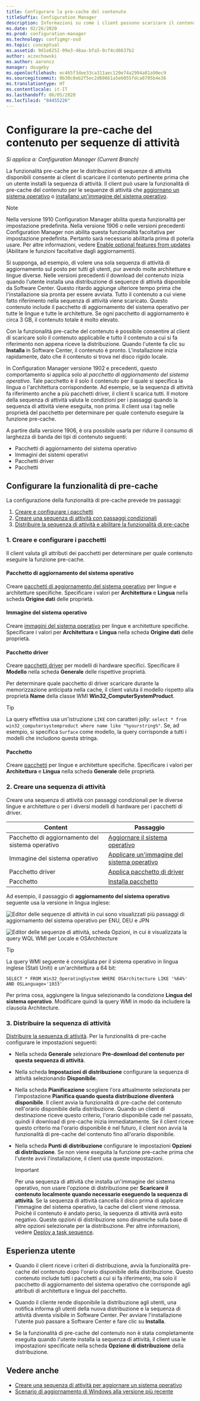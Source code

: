 ```yaml
---
title: Configurare la pre-cache del contenuto
titleSuffix: Configuration Manager
description: Informazioni su come i client possono scaricare il contenuto della distribuzione di un sistema operativo prima che venga installata la sequenza di attività.
ms.date: 02/26/2020
ms.prod: configuration-manager
ms.technology: configmgr-osd
ms.topic: conceptual
ms.assetid: 9d1e8252-99e3-48aa-bfa5-0cf4cd6637b2
author: aczechowski
ms.author: aaroncz
manager: dougeby
ms.openlocfilehash: ec465f3dee33ca311aec120e74a2994a81a90ec9
ms.sourcegitcommit: 0b30c8eb2f5ec2d60661a5e6055fdca8705b4e36
ms.translationtype: HT
ms.contentlocale: it-IT
ms.lasthandoff: 06/05/2020
ms.locfileid: "84455226"
---
```

# <a name="configure-pre-cache-content-for-task-sequences"></a>Configurare la pre-cache del contenuto per sequenze di attività

*Si applica a: Configuration Manager (Current Branch)*

<!--1021244-->
La funzionalità pre-cache per le distribuzioni di sequenze di attività disponibili consente ai client di scaricare il contenuto pertinente prima che un utente installi la sequenza di attività. Il client può usare la funzionalità di pre-cache del contenuto per le sequenze di attività che [aggiornano un sistema operativo](create-a-task-sequence-to-upgrade-an-operating-system.md) o [installano un'immagine del sistema operativo](create-a-task-sequence-to-install-an-operating-system.md).

> [!Note]  
> Nella versione 1910 Configuration Manager abilita questa funzionalità per impostazione predefinita. Nella versione 1906 o nelle versioni precedenti Configuration Manager non abilita questa funzionalità facoltativa per impostazione predefinita. Pertanto sarà necessario abilitarla prima di poterla usare. Per altre informazioni, vedere [Enable optional features from updates](../../core/servers/manage/install-in-console-updates.md#bkmk_options) (Abilitare le funzioni facoltative dagli aggiornamenti).<!--505213-->  

Si supponga, ad esempio, di volere una sola sequenza di attività di aggiornamento sul posto per tutti gli utenti, pur avendo molte architetture e lingue diverse. Nelle versioni precedenti il download del contenuto inizia quando l'utente installa una distribuzione di sequenze di attività disponibile da Software Center. Questo ritardo aggiunge ulteriore tempo prima che l'installazione sia pronta per essere avviata. Tutto il contenuto a cui viene fatto riferimento nella sequenza di attività viene scaricato. Questo contenuto include il pacchetto di aggiornamento del sistema operativo per tutte le lingue e tutte le architetture. Se ogni pacchetto di aggiornamento è circa 3 GB, il contenuto totale è molto elevato.

Con la funzionalità pre-cache del contenuto è possibile consentire al client di scaricare solo il contenuto applicabile e tutto il contenuto a cui si fa riferimento non appena riceve la distribuzione. Quando l'utente fa clic su **Installa** in Software Center, il contenuto è pronto. L'installazione inizia rapidamente, dato che il contenuto si trova nel disco rigido locale.

In Configuration Manager versione 1902 e precedenti, questo comportamento si applica solo al *pacchetto di aggiornamento del sistema operativo*. Tale pacchetto è il solo il contenuto per il quale si specifica la lingua o l'architettura corrispondente. Ad esempio, se la sequenza di attività fa riferimento anche a più pacchetti driver, il client li scarica tutti. Il motore della sequenza di attività valuta le condizioni per i passaggi quando la sequenza di attività viene eseguita, non prima. Il client usa i tag nelle proprietà del pacchetto per determinare per quale contenuto eseguire la funzione pre-cache.

A partire dalla versione 1906,<!--4224642--> è ora possibile usarla per ridurre il consumo di larghezza di banda dei tipi di contenuto seguenti:

- Pacchetti di aggiornamento del sistema operativo
- Immagini dei sistemi operativi
- Pacchetti driver
- Pacchetti

## <a name="configure-pre-caching"></a>Configurare la funzionalità di pre-cache

La configurazione della funzionalità di pre-cache prevede tre passaggi:

1. [Creare e configurare i pacchetti](#bkmk_createpkg)
2. [Creare una sequenza di attività con passaggi condizionali](#bkmk_createts)
3. [Distribuire la sequenza di attività e abilitare la funzionalità di pre-cache](#bkmk_deploy)


### <a name="1-create-and-configure-the-packages"></a><a name="bkmk_createpkg"></a> 1. Creare e configurare i pacchetti

Il client valuta gli attributi dei pacchetti per determinare per quale contenuto eseguire la funzione pre-cache.  

#### <a name="os-upgrade-package"></a>Pacchetto di aggiornamento del sistema operativo

Creare [pacchetti di aggiornamento del sistema operativo](../get-started/manage-operating-system-upgrade-packages.md) per lingue e architetture specifiche. Specificare i valori per **Architettura** e **Lingua** nella scheda **Origine dati** delle proprietà.

#### <a name="os-image"></a>Immagine del sistema operativo

Creare [immagini del sistema operativo](../get-started/manage-operating-system-images.md) per lingue e architetture specifiche. Specificare i valori per **Architettura** e **Lingua** nella scheda **Origine dati** delle proprietà.

#### <a name="driver-package"></a>Pacchetto driver

Creare [pacchetti driver](../get-started/manage-drivers.md#BKMK_ManagingDriverPackages) per modelli di hardware specifici. Specificare il **Modello** nella scheda **Generale** delle rispettive proprietà.

Per determinare quale pacchetto di driver scaricare durante la memorizzazione anticipata nella cache, il client valuta il modello rispetto alla proprietà **Name** della classe WMI **Win32_ComputerSystemProduct**.

> [!TIP]
> La query effettiva usa un'istruzione `LIKE` con caratteri jolly: `select * from win32_computersystemproduct where name like "%yourstring%"`. Se, ad esempio, si specifica `Surface` come modello, la query corrisponde a tutti i modelli che includono questa stringa.<!-- 6315551 -->

#### <a name="package"></a>Pacchetto

Creare [pacchetti](../../apps/deploy-use/packages-and-programs.md) per lingue e architetture specifiche. Specificare i valori per **Architettura** e **Lingua** nella scheda **Generale** delle proprietà.


### <a name="2-create-a-task-sequence"></a><a name="bkmk_createts"></a> 2. Creare una sequenza di attività

Creare una sequenza di attività con passaggi condizionali per le diverse lingue e architetture o per i diversi modelli di hardware per i pacchetti di driver.

|Content|Passaggio|
|---------|---------|
|Pacchetto di aggiornamento del sistema operativo|[Aggiornare il sistema operativo](../understand/task-sequence-steps.md#BKMK_UpgradeOS)|
|Immagine del sistema operativo|[Applicare un'immagine del sistema operativo](../understand/task-sequence-steps.md#BKMK_ApplyOperatingSystemImage)|
|Pacchetto driver|[Applica pacchetto di driver](../understand/task-sequence-steps.md#BKMK_ApplyDriverPackage)|
|Pacchetto|[Installa pacchetto](../understand/task-sequence-steps.md#BKMK_InstallPackage)|

Ad esempio, il passaggio di **aggiornamento del sistema operativo** seguente usa la versione in lingua inglese:  

![Editor delle sequenze di attività in cui sono visualizzati più passaggi di aggiornamento del sistema operativo per ENU, DEU e JPN](../media/precacheproperties2.png)

![Editor delle sequenze di attività, scheda Opzioni, in cui è visualizzata la query WQL WMI per Locale e OSArchitecture](../media/precacheoptions2.png)  

> [!Tip]
> La query WMI seguente è consigliata per il sistema operativo in lingua inglese (Stati Uniti) e un'architettura a 64 bit:
>
> ```WMI
> SELECT * FROM Win32_OperatingSystem WHERE OSArchitecture LIKE '%64%' AND OSLanguage='1033'
> ```
>
> Per prima cosa, aggiungere la lingua selezionando la condizione **Lingua del sistema operativo**. Modificare quindi la query WMI in modo da includere la clausola Architecture.

### <a name="3-deploy-the-task-sequence"></a><a name="bkmk_deploy"></a> 3. Distribuire la sequenza di attività

[Distribuire la sequenza di attività](deploy-a-task-sequence.md). Per la funzionalità di pre-cache configurare le impostazioni seguenti:  

- Nella scheda **Generale** selezionare **Pre-download del contenuto per questa sequenza di attività**.  

- Nella scheda **Impostazioni di distribuzione** configurare la sequenza di attività selezionando **Disponibile**.  

- Nella scheda **Pianificazione** scegliere l'ora attualmente selezionata per l'impostazione **Pianifica quando questa distribuzione diventerà disponibile**. Il client avvia la funzionalità di pre-cache del contenuto nell'orario disponibile della distribuzione. Quando un client di destinazione riceve questo criterio, l'orario disponibile cade nel passato, quindi il download di pre-cache inizia immediatamente. Se il client riceve questo criterio ma l'orario disponibile è nel futuro, il client non avvia la funzionalità di pre-cache del contenuto fino all'orario disponibile.  

- Nella scheda **Punti di distribuzione** configurare le impostazioni **Opzioni di distribuzione**. Se non viene eseguita la funzione pre-cache prima che l'utente avvii l'installazione, il client usa queste impostazioni.  

    > [!Important]  
    > Per una sequenza di attività che installa un'immagine del sistema operativo, non usare l'opzione di distribuzione per **Scaricare il contenuto localmente quando necessario eseguendo la sequenza di attività**. Se la sequenza di attività cancella il disco prima di applicare l'immagine del sistema operativo, la cache del client viene rimossa. Poiché il contenuto è andato perso, la sequenza di attività avrà esito negativo.<!-- SCCMDocs-PR #1338 --> Queste opzioni di distribuzione sono dinamiche sulla base di altre opzioni selezionate per la distribuzione. Per altre informazioni, vedere [Deploy a task sequence](deploy-a-task-sequence.md#bkmk_deploy-options).<!-- MEMDocs#328, SCCMDocs#2114 -->

## <a name="user-experience"></a>Esperienza utente

- Quando il client riceve i criteri di distribuzione, avvia la funzionalità pre-cache del contenuto dopo l'orario disponibile della distribuzione. Questo contenuto include tutti i pacchetti a cui si fa riferimento, ma solo il pacchetto di aggiornamento del sistema operativo che corrisponde agli attributi di architettura e lingua del pacchetto.  

- Quando il cliente rende disponibile la distribuzione agli utenti, una notifica informa gli utenti della nuova distribuzione e la sequenza di attività diventa visibile in Software Center. Per avviare l'installazione l'utente può passare a Software Center e fare clic su **Installa**.  

- Se la funzionalità di pre-cache del contenuto non è stata completamente eseguita quando l'utente installa la sequenza di attività, il client usa le impostazioni specificate nella scheda **Opzione di distribuzione** della distribuzione.  

## <a name="see-also"></a>Vedere anche

- [Creare una sequenza di attività per aggiornare un sistema operativo](create-a-task-sequence-to-upgrade-an-operating-system.md)
- [Scenario di aggiornamento di Windows alla versione più recente](upgrade-windows-to-the-latest-version.md)
